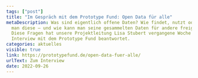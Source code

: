 ```yaml
---
tags: ["post"]
title: "Im Gespräch mit dem Prototype Fund: Open Data für alle"
metaDescription: Was sind eigentlich offene Daten? Wie findet, nutzt oder pflegt
  man diese – und wie kann man seine gesammelten Daten für andere freigeben?
  Diese Fragen hat unsere Projektleitung Lisa Stubert vergangene Woche im
  Interview mit dem Prototype Fund beantwortet.
categories: aktuelles
visible: true
link: https://prototypefund.de/open-data-fuer-alle/
urlText: Zum Interview
date: 2022-09-26
---
```

